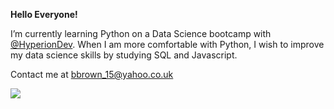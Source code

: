 **Hello Everyone!**

I’m currently learning Python on a Data Science bootcamp with [@HyperionDev](https://github.com/HyperionDevBootcamps). When I am more comfortable with Python, I wish to improve my data science skills by studying SQL and Javascript.

Contact me at bbrown_15@yahoo.co.uk

![](https://upload.wikimedia.org/wikipedia/commons/1/1a/Original_PacMan.svg)
